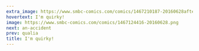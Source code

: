 ```yaml
---
extra_image: https://www.smbc-comics.com/comics/1467210187-20160628after.png
hovertext: I'm quirky!
image: https://www.smbc-comics.com/comics/1467124416-20160628.png
next: an-accident
prev: qualia
title: I'm quirky!
---
```

